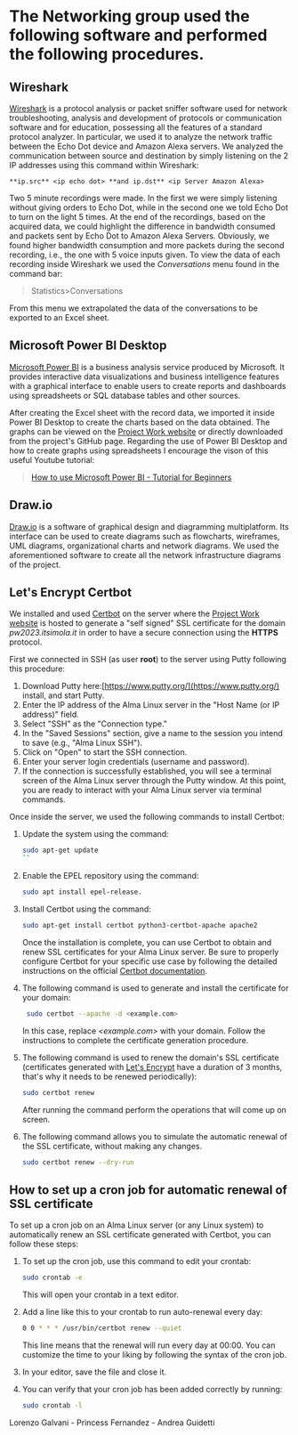 # The Networking group used the following software and performed the following procedures.

## Wireshark

[Wireshark](https://www.wireshark.org/) is a protocol analysis or packet sniffer software used for network troubleshooting, analysis and development of protocols or communication software and for education, possessing all the features of a standard protocol analyzer.
In particular, we used it to analyze the network traffic between the Echo Dot device and Amazon Alexa servers.
We analyzed the communication between source and destination by simply listening on the 2 IP addresses using this command within Wireshark:

```wireshark
**ip.src** <ip echo dot> **and ip.dst** <ip Server Amazon Alexa>
```

Two 5 minute recordings were made.
In the first we were simply listening without giving orders to Echo Dot, while in the second one we told Echo Dot to turn on the light 5 times.
At the end of the recordings, based on the acquired data, we could highlight the difference in bandwidth consumed and packets sent by Echo Dot to Amazon Alexa Servers. Obviously, we found higher bandwidth consumption and more packets during the second recording, i.e., the one with 5 voice inputs given.
To view the data of each recording inside Wireshark we used the *Conversations* menu found in the command bar:
> Statistics>Conversations

From this menu we extrapolated the data of the conversations to be exported to an Excel sheet.

## Microsoft Power BI Desktop
[Microsoft Power BI](https://powerbi.microsoft.com/) is a business analysis service produced by Microsoft. It provides interactive data visualizations and business intelligence features with a graphical interface to enable users to create reports and dashboards using spreadsheets or SQL database tables and other sources.

After creating the Excel sheet with the record data, we imported it inside Power BI Desktop to create the charts based on the data obtained.
The graphs can be viewed on the [Project Work website](https://pw2023.itsimola.it/) or directly downloaded from the project's GitHub page.
Regarding the use of Power BI Desktop and how to create graphs using spreadsheets I encourage the vison of this useful Youtube tutorial:

>[How to use Microsoft Power BI - Tutorial for Beginners](https://www.youtube.com/watch?v=TmhQCQr_DCA)

## <span>Draw.io</span>

[Draw.io](https://www.drawio.com/) is a software of graphical design and diagramming multiplatform.
Its interface can be used to create diagrams such as flowcharts, wireframes, UML diagrams, organizational charts and network diagrams.
We used the aforementioned software to create all the network infrastructure diagrams of the project.

## Let's Encrypt Certbot

We installed and used [Certbot](https://certbot.eff.org/) on the server where the [Project Work website](https://pw2023.itsimola.it/) is hosted to generate a "self signed" SSL certificate for the domain *pw2023.itsimola<nolink>.it* in order to have a secure connection using the **HTTPS** protocol.

First we connected in SSH (as user **root**) to the server using Putty following this procedure:

1. Download Putty here:[https://www.putty.org/](https://www.putty.org/) install, and start Putty.
2. Enter the IP address of the Alma Linux server in the "Host Name (or IP address)" field.
3. Select "SSH" as the "Connection type."
4. In the "Saved Sessions" section, give a name to the session you intend to save (e.g., "Alma Linux SSH").
5. Click on "Open" to start the SSH connection.
6. Enter your server login credentials (username and password).
7. If the connection is successfully established, you will see a terminal screen of the Alma Linux server through the Putty window. At this point, you are ready to interact with your Alma Linux server via terminal commands.

Once inside the server, we used the following commands to install Certbot:

1. Update the system using the command:

    ```bash
    sudo apt-get update
    ``

2. Enable the EPEL repository using the command:

    ```bash
    sudo apt install epel-release.
    ```

3. Install Certbot using the command:

    ```bash
    sudo apt-get install certbot python3-certbot-apache apache2
    ```

    Once the installation is complete, you can use Certbot to obtain and renew SSL certificates for your Alma Linux server. Be sure to properly configure Certbot for your specific use case by following the detailed instructions on the official [Certbot documentation](https://eff-certbot.readthedocs.io/en/stable/).

4. The following command is used to generate and install the certificate for your domain:

   ```bash
    sudo certbot --apache -d <example.com>
    ```

    In this case, replace *<example.<nolink>com>* with your domain.
    Follow the instructions to complete the certificate generation procedure.

5. The following command is used to renew the domain's SSL certificate (certificates generated with [Let's Encrypt](https://letsencrypt.org/) have a duration of 3 months, that's why it needs to be renewed periodically):

    ```bash
    sudo certbot renew
    ```

    After running the command perform the operations that will come up on screen.

6. The following command allows you to simulate the automatic renewal of the SSL certificate, without making any changes.

    ```bash
    sudo certbot renew --dry-run

## How to set up a cron job for automatic renewal of SSL certificate 

To set up a cron job on an Alma Linux server (or any Linux system) to automatically renew an SSL certificate generated with Certbot, you can follow these steps:

1. To set up the cron job, use this command to edit your crontab:

    ```bash
    sudo crontab -e
    ```

    This will open your crontab in a text editor.

2. Add a line like this to your crontab to run auto-renewal every day:

    ```bash
    0 0 * * * /usr/bin/certbot renew --quiet
    ```

    This line means that the renewal will run every day at 00:00. You can customize the time to your liking by following the syntax of the cron job.

3. In your editor, save the file and close it.

4. You can verify that your cron job has been added correctly by running:

    ```bash
    sudo crontab -l
    ```
Lorenzo Galvani - Princess Fernandez - Andrea Guidetti

